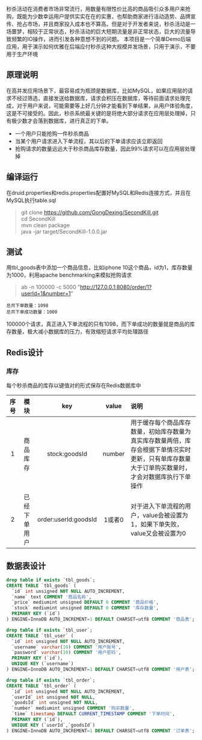 秒杀活动在消费者市场非常流行，用数量有限性价比高的商品吸引众多用户来抢购，既能为少数幸运用户提供实实在在的实惠，也帮助商家进行活动造势、品牌宣传、抢占市场，并且商家投入成本也不算高。但是对于开发者来说，秒杀活动是一场噩梦，相较于正常状态，秒杀活动的巨大短期流量是非正常状态，巨大的流量导致频繁的IO操作，进而引发各种意想不到的问题。
本项目是一个简单Demo后端应用，用于演示如何优雅在后端应付秒杀这种大规模并发场景，只用于演示，不要用于生产环境

## 原理说明
在高并发应用场景下，最容易成为瓶颈是数据库，比如MySQL，如果应用层的请求不经过筛选，直接发送给数据库，请求会积压在数据库，等待前面请求处理完成，对于用户来说，可能需要等上好几分钟才能看到下单结果，从用户体验角度，这是不可接受的。因此，秒杀系统最关键的是将绝大部分请求在应用层处理掉，只有极少数才会落到数据库，进行真正的下单。
- 一个用户只能抢购一件秒杀商品
- 当某个用户请求进入下单流程，其以后的下单请求应该立即返回
- 抢购请求的数量远远大于秒杀商品库存数量，因此99%请求可以在应用层处理掉

## 编译运行
在druid.properties和redis.properties配置好MySQL和Redis连接方式，并且在MySQL执行table.sql
>git clone https://github.com/GongDexing/SecondKill.git<br/>
cd SecondKill<br/>
mvn clean package<br/>
java -jar target/SecondKill-1.0.0.jar<br/>

## 测试
用tbl_goods表中添加一个商品信息，比如iphone 10这个商品，id为1，库存数量为1000，利用apache benchmarking来模拟抢购请求
> ab -n 100000 -c 5000 "http://127.0.0.1:8080/order/1?userId=1&number=1"

```
总共下单数量：1098
总共下单成功数量：1000
```

100000个请求，真正进入下单流程的只有1098，而下单成功的数量就是商品的库存数量，极大减小数据库的压力，有效缩短请求平均处理路径

## Redis设计
### 库存
每个秒杀商品的库存以键值对的形式保存在Redis数据库中<br/>

|序号|模块|key|value|说明|
|:-:|:-:|:-:|:-:|:-|
|1|商品库存|stock:goodsId|number|用于缓存每个商品库存数量，初始库存数量为真实库存数量两倍，库存会根据下单情况实时更新，只有单库存数量大于订单购买数量时，才会对数据库执行下单操作|
|2|已经下单用户|order:userId:goodsId|1或者0|对于进入下单流程的用户，value会被设置为1，如果下单失败，value又会被设置为0|

## 数据表设计
```sql
drop table if exists `tbl_goods`;
CREATE TABLE `tbl_goods` (
  `id` int unsigned NOT NULL AUTO_INCREMENT,
  `name` text COMMENT '商品名称',
  `price` mediumint unsigned DEFAULT 0 COMMENT '商品价格',
  `stock` mediumint unsigned DEFAULT 0 COMMENT '库存数量',
  PRIMARY KEY (`id`)
) ENGINE=InnoDB AUTO_INCREMENT=1 DEFAULT CHARSET=utf8 COMMENT '商品表';

drop table if exists `tbl_user`;
CREATE TABLE `tbl_user` (
  `id` int unsigned NOT NULL AUTO_INCREMENT,
  `username` varchar(10) COMMENT '用户账号',
  `password` varchar(10) COMMENT '用户密码',
  PRIMARY KEY (`id`),
  UNIQUE KEY (`username`)
) ENGINE=InnoDB AUTO_INCREMENT=1 DEFAULT CHARSET=utf8 COMMENT '用户表';

drop table if exists `tbl_order`;
CREATE TABLE `tbl_order` (
  `id` int unsigned NOT NULL AUTO_INCREMENT,
  `userId` int unsigned NOT NULL,
  `goodsId` int unsigned NOT NULL,
  `number` mediumint unsigned COMMENT '购买数量',
  `time` timestamp DEFAULT CURRENT_TIMESTAMP COMMENT '下单时间',
  PRIMARY KEY (`id`),
  UNIQUE KEY (`userId`,`goodsId`)
) ENGINE=InnoDB AUTO_INCREMENT=1 DEFAULT CHARSET=utf8 COMMENT '订单表';
```
